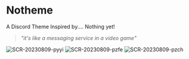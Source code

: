 # Notheme
A Discord Theme Inspired by.... Nothing yet!

> _"it's like a messaging service in a video game"_

![SCR-20230809-pyyi](https://github.com/SlippingGittys-Discord-Themes/projectCab/assets/76500838/68e932dd-99bf-490e-ae69-a87c87dc3599)
![SCR-20230809-pzfe](https://github.com/SlippingGittys-Discord-Themes/projectCab/assets/76500838/f09d701f-100e-4d8b-a7af-2eba1cb2f7c1)
![SCR-20230809-pzch](https://github.com/SlippingGittys-Discord-Themes/projectCab/assets/76500838/813c56aa-f7cc-4df3-93b7-c4d9ee22178c)

